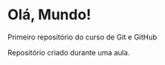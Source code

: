 # Olá, Mundo!
 Primeiro repositório do curso de Git e GitHub

 Repositório criado durante uma aula.
